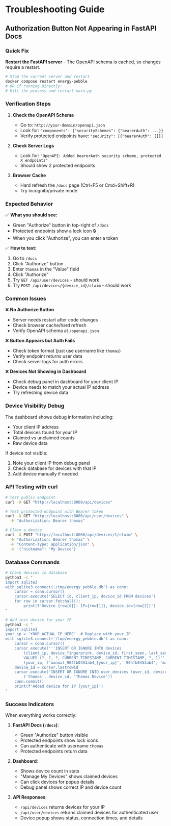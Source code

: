 # Troubleshooting Guide

## Authorization Button Not Appearing in FastAPI Docs

### Quick Fix
**Restart the FastAPI server** - The OpenAPI schema is cached, so changes require a restart.

```bash
# Stop the current server and restart
docker compose restart energy-pebble
# OR if running directly:
# Kill the process and restart main.py
```

### Verification Steps

1. **Check the OpenAPI Schema**
   - Go to: `http://your-domain/openapi.json`
   - Look for: `"components": {"securitySchemes": {"bearerAuth": ...}}`
   - Verify protected endpoints have: `"security": [{"bearerAuth": []}]`

2. **Check Server Logs**
   - Look for: `"OpenAPI: Added bearerAuth security scheme, protected X endpoints"`
   - Should show 2 protected endpoints

3. **Browser Cache**
   - Hard refresh the `/docs` page (Ctrl+F5 or Cmd+Shift+R)
   - Try incognito/private mode

### Expected Behavior

✅ **What you should see:**
- Green "Authorize" button in top-right of `/docs`
- Protected endpoints show a lock icon 🔒
- When you click "Authorize", you can enter a token

✅ **How to test:**
1. Go to `/docs`
2. Click "Authorize" button
3. Enter `thomas` in the "Value" field
4. Click "Authorize"
5. Try `GET /api/user/devices` - should work
6. Try `POST /api/devices/{device_id}/claim` - should work

### Common Issues

❌ **No Authorize Button**
- Server needs restart after code changes
- Check browser cache/hard refresh
- Verify OpenAPI schema at `/openapi.json`

❌ **Button Appears but Auth Fails**
- Check token format (just use username like `thomas`)
- Verify endpoint returns user data
- Check server logs for auth errors

❌ **Devices Not Showing in Dashboard**
- Check debug panel in dashboard for your client IP
- Device needs to match your actual IP address
- Try refreshing device data

### Device Visibility Debug

The dashboard shows debug information including:
- Your client IP address  
- Total devices found for your IP
- Claimed vs unclaimed counts
- Raw device data

If device not visible:
1. Note your client IP from debug panel
2. Check database for devices with that IP
3. Add device manually if needed

### API Testing with curl

```bash
# Test public endpoint
curl -X GET "http://localhost:8000/api/devices"

# Test protected endpoint with Bearer token  
curl -X GET "http://localhost:8000/api/user/devices" \
  -H "Authorization: Bearer thomas"

# Claim a device
curl -X POST "http://localhost:8000/api/devices/1/claim" \
  -H "Authorization: Bearer thomas" \
  -H "Content-Type: application/json" \
  -d '{"nickname": "My Device"}'
```

### Database Commands

```bash
# Check devices in database
python3 -c "
import sqlite3
with sqlite3.connect('/tmp/energy_pebble.db') as conn:
    cursor = conn.cursor()
    cursor.execute('SELECT id, client_ip, device_id FROM devices')
    for row in cursor.fetchall():
        print(f'Device {row[0]}: IP={row[1]}, device_id={row[2]}')
"

# Add test device for your IP
python3 -c "
import sqlite3
your_ip = 'YOUR_ACTUAL_IP_HERE'  # Replace with your IP
with sqlite3.connect('/tmp/energy_pebble.db') as conn:
    cursor = conn.cursor()
    cursor.execute('''INSERT OR IGNORE INTO devices 
        (client_ip, device_fingerprint, device_id, first_seen, last_seen, user_agent, request_count)
        VALUES (?, ?, ?, CURRENT_TIMESTAMP, CURRENT_TIMESTAMP, ?, 1)''',
        (your_ip, f'manual_904fb0453ab4_{your_ip}', '904fb0453ab4', 'manually_added'))
    device_id = cursor.lastrowid
    cursor.execute('INSERT OR IGNORE INTO user_devices (user_id, device_id, nickname) VALUES (?, ?, ?)',
        ('thomas', device_id, 'Thomas Device'))
    conn.commit()
    print(f'Added device for IP {your_ip}')
"
```

### Success Indicators

When everything works correctly:

1. **FastAPI Docs (`/docs`)**:
   - Green "Authorize" button visible
   - Protected endpoints show lock icons
   - Can authenticate with username `thomas`
   - Protected endpoints return data

2. **Dashboard**:
   - Shows device count in stats
   - "Manage My Devices" shows claimed devices
   - Can click devices for popup details
   - Debug panel shows correct IP and device count

3. **API Responses**:
   - `/api/devices` returns devices for your IP
   - `/api/user/devices` returns claimed devices for authenticated user
   - Device popup shows status, connection times, and details